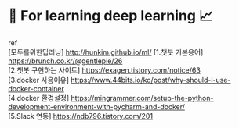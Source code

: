 # 🧬 For learning deep learning 📈
ref <br>
[모두를위한딥러닝] http://hunkim.github.io/ml/
[1.챗봇 기본용어] https://brunch.co.kr/@gentlepie/26 <br>
[2.챗봇 구현하는 사이트] https://exagen.tistory.com/notice/63 <br>
[3.docker 사용이유] https://www.44bits.io/ko/post/why-should-i-use-docker-container <br>
[4.docker 환경설정] https://mingrammer.com/setup-the-python-development-environment-with-pycharm-and-docker/ <br>
[5.Slack 연동] https://ndb796.tistory.com/201 <br>
